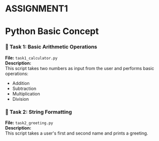 # ASSIGNMENT1
# Python Basic Concept

### 🔹 Task 1: Basic Arithmetic Operations
**File:** `task1_calculator.py`  
**Description:**  
This script takes two numbers as input from the user and performs basic operations:
- Addition
- Subtraction
- Multiplication
- Division 

### 🔹 Task 2: String Formatting
**File:** `task2_greeting.py`  
**Description:**  
This script takes a user's first and second name and prints a greeting.

